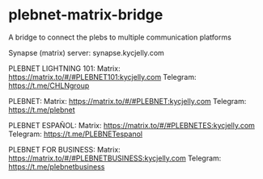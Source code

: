 # plebnet-matrix-bridge
A bridge to connect the plebs to multiple communication platforms


Synapse (matrix) server: synapse.kycjelly.com

PLEBNET LIGHTNING 101: 
Matrix:   https://matrix.to/#/#PLEBNET101:kycjelly.com
Telegram: https://t.me/CHLNgroup

PLEBNET: 
Matrix:   https://matrix.to/#/#PLEBNET:kycjelly.com
Telegram: https://t.me/plebnet

PLEBNET ESPAÑOL: 
Matrix:   https://matrix.to/#/#PLEBNETES:kycjelly.com
Telegram: https://t.me/PLEBNETespanol

PLEBNET FOR BUSINESS: 
Matrix:   https://matrix.to/#/#PLEBNETBUSINESS:kycjelly.com
Telegram: https://t.me/plebnetbusiness
